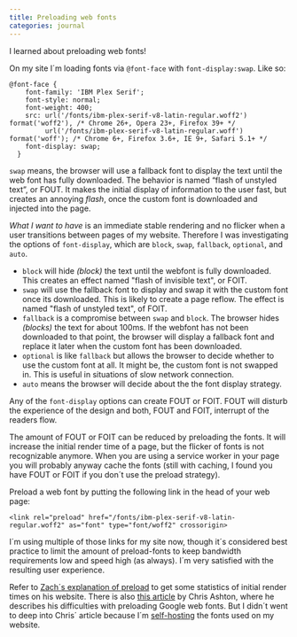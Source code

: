 ```yaml
---
title: Preloading web fonts
categories: journal
---
```

I learned about preloading web fonts! 

On my site I´m loading fonts via `@font-face` with `font-display:swap`. Like so:

```
@font-face {
    font-family: 'IBM Plex Serif';
    font-style: normal;
    font-weight: 400;
    src: url('/fonts/ibm-plex-serif-v8-latin-regular.woff2') format('woff2'), /* Chrome 26+, Opera 23+, Firefox 39+ */
         url('/fonts/ibm-plex-serif-v8-latin-regular.woff') format('woff'); /* Chrome 6+, Firefox 3.6+, IE 9+, Safari 5.1+ */    
    font-display: swap;
  }
```

`swap` means, the browser will use a fallback font to display the text until the web font has fully downloaded. The behavior is named “flash of unstyled text”, or FOUT. It makes the initial display of information to the user fast, but creates an annoying *flash*, once the custom font is downloaded and injected into the page.

*What I want to have* is an immediate stable rendering and no flicker when a user transitions between pages of my website. Therefore I was investigating the options of `font-display`, which are `block`, `swap`, `fallback`, `optional`, and `auto`. 

- `block` will hide *(block)* the text until the webfont is fully downloaded. This creates an effect named "flash of invisible text", or FOIT.
- `swap` will use the fallback font to display and swap it with the custom font once its downloaded. This is likely to create a page reflow. The effect is named "flash of unstyled text", of FOIT.
- `fallback` is a compromise between `swap` and `block`. The browser hides *(blocks)* the text for about 100ms. If the webfont has not been downloaded to that point, the browser will display a fallback font and replace it later when the custom font has been downloaded.
- `optional` is like `fallback` but allows the browser to decide whether to use the custom font at all. It might be, the custom font is not swapped in. This is useful in situations of slow network connection.
- `auto` means the browser will decide about the the font display strategy.

Any of the `font-display` options can create FOUT or FOIT. FOUT will disturb the experience of the design and both, FOUT and FOIT, interrupt of the readers flow. 

The amount of FOUT or FOIT can be reduced by preloading the fonts. It will increase the initial render time of a page, but the flicker of fonts is not recognizable anymore. When you are using a service worker in your page you will probably anyway cache the fonts (still with caching, I found you have FOUT or FOIT if you don´t use the preload strategy).

Preload a web font by putting the following link in the head of your web page:

```
<link rel="preload" href="/fonts/ibm-plex-serif-v8-latin-regular.woff2" as="font" type="font/woff2" crossorigin>
```

I´m using multiple of those links for my site now, though it´s considered best practice to limit the amount of preload-fonts to keep bandwidth requirements low and speed high (as always). I´m very satisfied with the resulting user experience.

Refer to [Zach´s explanation of preload](https://www.zachleat.com/web/preload/) to get some statistics of initial render times on his website. There is also [this article](https://ashton.codes/preload-google-fonts-using-resource-hints/) by Chris Ashton, where he describes his difficulties with preloading Google web fonts. But I didn´t went to deep into Chris´ article because I´m [self-hosting](/journal/google-webfonts-helper/) the fonts used on my website.
